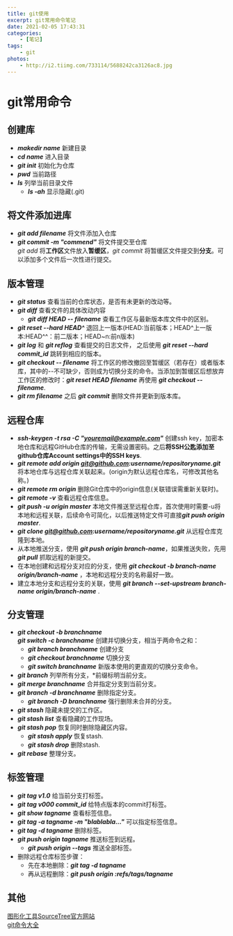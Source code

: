 ```yaml
---
title: git使用
excerpt: git常用命令笔记
date: 2021-02-05 17:43:31
categories:
    - [笔记]
tags:
    - git
photos:
    - http://i2.tiimg.com/733114/5688242ca3126ac8.jpg
---
```

# git常用命令

## 创建库
* ***makedir name*** 新建目录
* ***cd name*** 进入目录
* ***git init*** 初始化为仓库
* ***pwd*** 当前路径
* ***ls*** 列举当前目录文件
  * ***ls -ah*** 显示隐藏(.git)

## 将文件添加进库
* ***git add filename*** 将文件添加入仓库
* ***git commit -m "commend"*** 将文件提交至仓库   
*git add* 将**工作区**文件放入**暂缓区**，*git commit* 将暂缓区文件提交到**分支**。可以添加多个文件后一次性进行提交。

## 版本管理
* ***git status*** 查看当前的仓库状态，是否有未更新的改动等。
* ***git diff*** 查看文件的具体改动内容
  * ***git diff HEAD -- filename*** 查看工作区与最新版本库文件中的区别。
* ***git reset --hard HEAD^*** 退回上一版本(HEAD:当前版本；HEAD^上一版本:HEAD^^：前二版本；HEAD~n:前n版本)
* ***git log*** 和 ***git reflog*** 查看提交的日志文件， 之后使用 ***git reset --hard commit_id*** 跳转到相应的版本。
* ***git checkout -- filename*** 将工作区的修改撤回至暂缓区（若存在）或者版本库，其中的--不可缺少，否则成为切换分支的命令。当添加到暂缓区后想放弃工作区的修改时：***git reset HEAD filename*** 再使用 ***git checkout -- filename***.
* ***git rm filename*** 之后 ***git commit*** 删除文件并更新到版本库。

## 远程仓库
* ***ssh-keygen -t rsa -C "youremail@example.com"*** 创建ssh key，加密本地仓库和远程GitHub仓库的传输，无需设置密码。之后**将SSH公匙添加至github仓库Account settings中的SSH keys**.
* ***git remote add origin git@github.com:username/repositoryname.git*** 将本地仓库与远程仓库关联起来。(origin为默认远程仓库名，可修改其他名称。)
* ***git remote rm origin*** 删除Git仓库中的origin信息(关联错误需重新关联时)。
* ***git remote -v*** 查看远程仓库信息。
* ***git push -u origin master*** 本地文件推送至远程仓库，首次使用时需要-u将本地和远程关联，后续命令可简化，以后推送特定文件可直接***git push origin master***.
* ***git clone git@github.com:username/repositoryname.git*** 从远程仓库克隆到本地。
* 从本地推送分支，使用 ***git push origin branch-name***，如果推送失败，先用 ***git pull*** 抓取远程的新提交。
* 在本地创建和远程分支对应的分支，使用 ***git checkout -b branch-name origin/branch-name*** ，本地和远程分支的名称最好一致。
* 建立本地分支和远程分支的关联，使用 ***git branch --set-upstream branch-name origin/branch-name*** .

## 分支管理
* ***git checkout -b branchname***    
***git switch -c branchname*** 创建并切换分支，相当于两命令之和：
    * ***git branch branchname*** 创建分支
    * ***git checkout branchname*** 切换分支
    * ***git switch branchname*** 新版本使用的更直观的切换分支命令。
* ***git branch*** 列举所有分支，*前缀标明当前分支。
* ***git merge branchname*** 合并指定分支到当前分支。
* ***git branch -d branchname*** 删除指定分支。
    * ***git branch -D branchname*** 强行删除未合并的分支。
* ***git stash*** 隐藏未提交的工作区。
* ***git stash list*** 查看隐藏的工作现场。
* ***git stash pop*** 恢复同时删除隐藏区内容。
    * ***git stash apply*** 恢复stash.
    * ***git stash drop*** 删除stash.
* ***git rebase*** 整理分支。

## 标签管理
* ***git tag v1.0*** 给当前分支打标签。
* ***git tag v000 commit_id*** 给特点版本的commit打标签。
* ***git show tagname*** 查看标签信息。
* ***git tag -a tagname -m "blablabla..."*** 可以指定标签信息。
* ***git tag -d tagname*** 删除标签。
* ***git push origin tagname*** 推送标签到远程。
    * ***git push origin --tags*** 推送全部标签。
* 删除远程仓库标签步骤：
    * 先在本地删除：***git tag -d tagname***
    * 再从远程删除：***git push origin :refs/tags/tagname***

## 其他
[图形化工具SourceTree官方网站](https://www.sourcetreeapp.com/)   
[git命令大全](https://www.liaoxuefeng.com/wiki/896043488029600/900062620154944)

